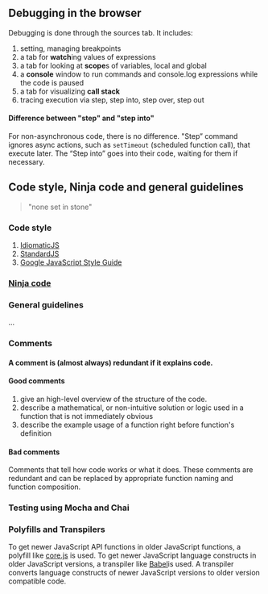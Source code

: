 ## Debugging in the browser
Debugging is done through the sources tab. It includes:
1. setting, managing breakpoints
2. a tab for **watch**ing values of expressions
3. a tab for looking at **scope**s of variables, local and global
4. a **console** window to run commands and console.log expressions while the code is paused
5. a tab for visualizing **call stack**
6. tracing execution via step, step into, step over, step out
#### Difference between "step" and "step into"
For non-asynchronous code, there is no difference. "Step” command ignores async actions, such as `setTimeout` (scheduled function call), that execute later. The “Step into” goes into their code, waiting for them if necessary.

## Code style, Ninja code and general guidelines
>"none set in stone"
### Code style
1. [IdiomaticJS](https://github.com/rwaldron/idiomatic.js)
2. [StandardJS](https://standardjs.com/rules)
3. [Google JavaScript Style Guide](https://google.github.io/styleguide/jsguide.html)
### [Ninja code](https://javascript.info/ninja-code)

### General guidelines
...

### Comments

#### A comment is (almost always) redundant if it explains code.
#### Good comments 
1. give an high-level overview of the structure of the code.
2. describe a mathematical, or non-intuitive solution or logic used in a function that is not immediately obvious
3. describe the example usage of a function right before function's definition
#### Bad comments
Comments that tell how code works or what it does. These comments are redundant and can be replaced by appropriate function naming and function composition.

### Testing using Mocha and Chai

### Polyfills and Transpilers
To get newer JavaScript API functions in older JavaScript functions, a polyfill like [core.js](https://github.com/zloirock/core-js) is used.
To get newer JavaScript language constructs in older JavaScript versions, a transpiler like [Babel](https://babeljs.io/)is used. A transpiler converts language constructs of newer JavaScript versions to older version compatible code.